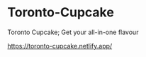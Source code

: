 # Toronto-Cupcake
Toronto Cupcake; Get your all-in-one flavour

https://toronto-cupcake.netlify.app/
